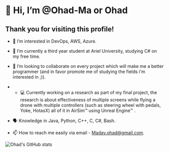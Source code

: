 # 👋 Hi, I’m @Ohad-Ma or Ohad
## Thank you for visiting this profile!

- 👀 I’m interested in DevOps, AWS, Azure.
- 🌱 I’m currently a third year student at Ariel University, studying C# on my free time.
- 💞️ I’m looking to collaborate on every project which will make me a better programmer (and in favor promote me of studying the fields i'm interested in ;)).
- - :computer: Currently working on a research as part of my final project, the research is about effectiveness of multiple screens while flying a drone with multiple                   controllers (such as steering wheel with pedals, Yoke, HotasX) all of it in AirSim™ using Unreal Engine™ . 

- 🗣️ Knowledge in Java, Python, C++, C, C#, Bash. 
- 📫 How to reach me easily via email - Maday.ohad@gmail.com.

![Ohad's GitHub stats](https://github-readme-stats.vercel.app/api?username=ohad-ma&show_icons=true&theme=radical)


<!---
Ohad-Ma/Ohad-Ma is a ✨ special ✨ repository because its `README.md` (this file) appears on your GitHub profile.

